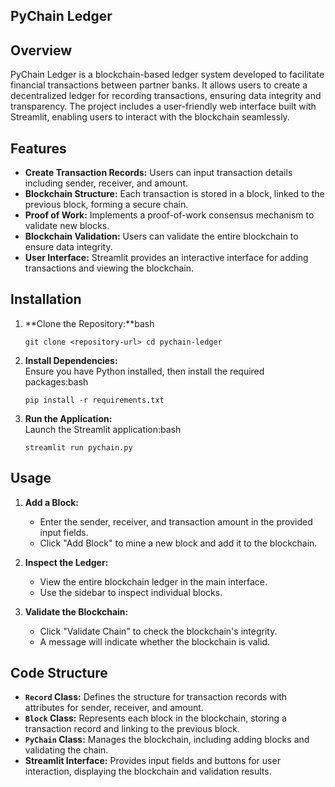 ## PyChain Ledger

## Overview

PyChain Ledger is a blockchain-based ledger system developed to facilitate financial transactions between partner banks. It allows users to create a decentralized ledger for recording transactions, ensuring data integrity and transparency. The project includes a user-friendly web interface built with Streamlit, enabling users to interact with the blockchain seamlessly.

## Features

- **Create Transaction Records:** Users can input transaction details including sender, receiver, and amount.
- **Blockchain Structure:** Each transaction is stored in a block, linked to the previous block, forming a secure chain.
- **Proof of Work:** Implements a proof-of-work consensus mechanism to validate new blocks.
- **Blockchain Validation:** Users can validate the entire blockchain to ensure data integrity.
- **User Interface:** Streamlit provides an interactive interface for adding transactions and viewing the blockchain.

## Installation

1. **Clone the Repository:**bash
    
    `git clone <repository-url> cd pychain-ledger`
    
2. **Install Dependencies:**  
    Ensure you have Python installed, then install the required packages:bash
    
    `pip install -r requirements.txt`
    
3. **Run the Application:**  
    Launch the Streamlit application:bash
    
    `streamlit run pychain.py`
    

## Usage

1. **Add a Block:**
    
    - Enter the sender, receiver, and transaction amount in the provided input fields.
    - Click "Add Block" to mine a new block and add it to the blockchain.
    
2. **Inspect the Ledger:**
    
    - View the entire blockchain ledger in the main interface.
    - Use the sidebar to inspect individual blocks.
    
3. **Validate the Blockchain:**
    
    - Click "Validate Chain" to check the blockchain's integrity.
    - A message will indicate whether the blockchain is valid.
    

## Code Structure

- **`Record` Class:** Defines the structure for transaction records with attributes for sender, receiver, and amount.
- **`Block` Class:** Represents each block in the blockchain, storing a transaction record and linking to the previous block.
- **`PyChain` Class:** Manages the blockchain, including adding blocks and validating the chain.
- **Streamlit Interface:** Provides input fields and buttons for user interaction, displaying the blockchain and validation results.